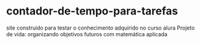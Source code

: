 # contador-de-tempo-para-tarefas
site construido para testar o conhecimento adquirido no curso alura Projeto de vida: organizando objetivos futuros com matemática aplicada
